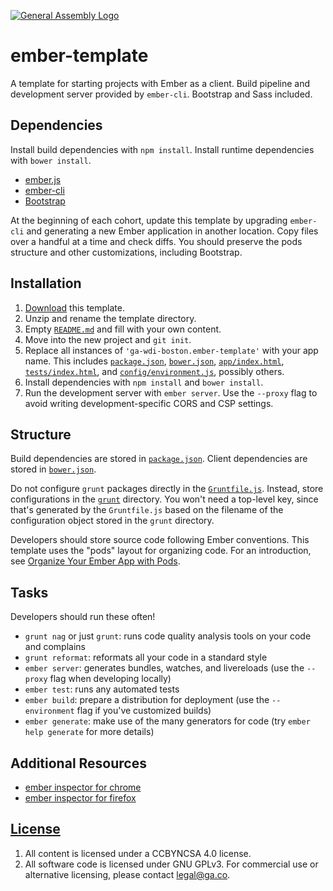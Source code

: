 [![General Assembly Logo](https://camo.githubusercontent.com/1a91b05b8f4d44b5bbfb83abac2b0996d8e26c92/687474703a2f2f692e696d6775722e636f6d2f6b6538555354712e706e67)](https://generalassemb.ly/education/web-development-immersive)

# ember-template

A template for starting projects with Ember as a client. Build pipeline and
development server provided by `ember-cli`. Bootstrap and Sass included.

## Dependencies

Install build dependencies with `npm install`. Install runtime dependencies with
`bower install`.

-   [ember.js](http://emberjs.com/)
-   [ember-cli](http://www.ember-cli.com/)
-   [Bootstrap](http://getbootstrap.com)

At the beginning of each cohort, update this template by upgrading `ember-cli`
and generating a new Ember application in another location. Copy files over a
handful at a time and check diffs. You should preserve the pods structure and
other customizations, including Bootstrap.

## Installation

1.  [Download](../../archive/master.zip) this template.
1.  Unzip and rename the template directory.
1.  Empty [`README.md`](README.md) and fill with your own content.
1.  Move into the new project and `git init`.
1.  Replace all instances of `'ga-wdi-boston.ember-template'` with your app name. This
    includes [`package.json`](package.json), [`bower.json`](bower.json),
    [`app/index.html`](app/index.html), [`tests/index.html`](tests/index.html),
    and [`config/environment.js`](config/environment.js), possibly others.
1.  Install dependencies with `npm install` and `bower install`.
1.  Run the development server with `ember server`. Use the `--proxy` flag to
    avoid writing development-specific CORS and CSP settings.

## Structure

Build dependencies are stored in [`package.json`](package.json). Client
dependencies are stored in [`bower.json`](bower.json).

Do not configure `grunt` packages directly in the
[`Gruntfile.js`](Gruntfile.js). Instead, store configurations in the
[`grunt`](grunt) directory. You won't need a top-level key, since that's
generated by the `Gruntfile.js` based on the filename of the configuration
object stored in the `grunt` directory.

Developers should store source code following Ember conventions. This template
uses the "pods" layout for organizing code. For an introduction, see [Organize
Your Ember App with Pods](http://cball.me/organize-your-ember-app-with-pods/).

## Tasks

Developers should run these often!

-   `grunt nag` or just `grunt`: runs code quality analysis tools on your code
    and complains
-   `grunt reformat`: reformats all your code in a standard style
-   `ember server`: generates bundles, watches, and livereloads (use the
    `--proxy` flag when developing locally)
-   `ember test`: runs any automated tests
-   `ember build`: prepare a distribution for deployment (use the
    `--environment` flag if you've customized builds)
-   `ember generate`: make use of the many generators for code (try `ember help
    generate` for more details)

## Additional Resources

-   [ember inspector for chrome](https://chrome.google.com/webstore/detail/ember-inspector/bmdblncegkenkacieihfhpjfppoconhi)
-   [ember inspector for firefox](https://addons.mozilla.org/en-US/firefox/addon/ember-inspector/)

## [License](LICENSE)

1.  All content is licensed under a CC­BY­NC­SA 4.0 license.
1.  All software code is licensed under GNU GPLv3. For commercial use or
    alternative licensing, please contact legal@ga.co.
